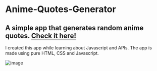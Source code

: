 # Anime-Quotes-Generator

## A simple app that generates random anime quotes. [Check it here!](https://iulian-u.github.io/Anime-Quotes-Generator/)

I created this app while learning about Javascript and APIs. The app is made using pure HTML, CSS and Javascript.

![image](https://user-images.githubusercontent.com/59142419/145945590-3a9c48c4-760e-4bcc-8fbb-00724cea1019.png)
 
 
 
  
  
 
 
 
 
